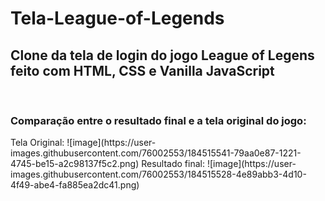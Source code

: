# Tela-League-of-Legends
<h2>Clone da tela de login do jogo League of Legens feito com HTML, CSS e Vanilla JavaScript</h2><br>
<h3>Comparação entre o resultado final e a tela original do jogo:</h3>
Tela Original:
![image](https://user-images.githubusercontent.com/76002553/184515541-79aa0e87-1221-4745-be15-a2c98137f5c2.png)
Resultado final:
![image](https://user-images.githubusercontent.com/76002553/184515528-4e89abb3-4d10-4f49-abe4-fa885ea2dc41.png)
